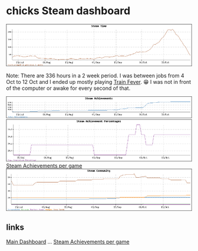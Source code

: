 chicks Steam dashboard
======================

![Steam time](steam_time.png)

Note:  There are 336 hours in a 2 week period.  I was between jobs from 4 Oct to 12 Oct and I ended up mostly playing [Train Fever](http://store.steampowered.com/app/304730/).  :grin:  I was not in front of the computer or awake for every second of that. 

![Steam achievements](steam_achievements.png)
![Steam achievements](steam_achievement_percentage.png)
[Steam Achievements per game](steam_achievements.md)
![Steam community](steam_community.png)

links
-----
[Main Dashboard](README.md) ...
[Steam Achievements per game](steam_achievements.md)
